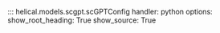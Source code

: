 ::: helical.models.scgpt.scGPTConfig
    handler: python
    options:
      show_root_heading: True
      show_source: True